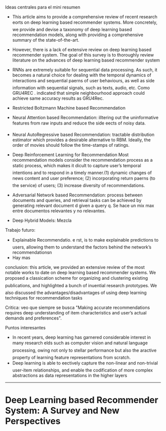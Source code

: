 Ideas centrales para el mini resumen
- This article aims to provide a comprehensive review of recent research eorts on deep learning based recommender systems. More concretely, we provide and devise a taxonomy of deep learning based recommendation models, along with providing a comprehensive
summary of the state-of-the-art.
- However, there is a lack of extensive review on deep learning based recommender system. The goal of this survey is to thoroughly review literature on the advances of deep learning based recommender system

- RNNs are extremely suitable for sequential data processing. As such, it becomes a natural choice for dealing with the temporal dynamics of interactions and sequential paerns of user behaviours, as well as side information with sequential signals, such as texts, audio, etc. Como GRU4REC . indicated that simple neighbourhood approach could achieve same accuracy results as GRU4Rec.

- Restricted Boltzmann Machine based Recommendation

- Neural Attention based Recommendation: illtering out the uninformative features from raw inputs and reduce the side eects of noisy data.

- Neural AutoRegressive based Recommendation: tractable distribution estimator which provides a desirable alternative to RBM. Ideally, the order of movies should follow the time-stamps of ratings.

- Deep Reinforcement Learning for Recommendation
Most recommendation models consider the recommendation process as a static process, which makes it dicult to capture user’s temporal intentions and to respond in a timely manner.(1) dynamic changes of news content and user preference; (2) incorporating return paerns (to the service) of users; (3) increase diversity of recommendations.

- Adversarial Network based Recommendation: process between documents and queries, and retrieval tasks can be achieved by generating relevant document d given a query q. Se hace un mix max entre documentos relevantes y no relevantes.

- Deep Hybrid Models: Mezcla

Trabajo futuro:
- Explainable Recommendatio. e rst, is to make explainable predictions to users, allowing them to understand the factors behind the network’s recommendationsn
- Hay mas

conclusion:
this article, we provided an extensive review of the most notable works to date on deep learning based
recommender systems. We proposed a classication scheme for organizing and clustering existing publications,
and highlighted a bunch of inuential research prototypes. We also discussed the advantages/disadvantages of
using deep learning techniques for recommendation tasks

Critica:
 veo que siempre se busca "Making accurate recommendations requires deep understanding of item characteristics and user’s actual demands
and preferences".

Puntos interesantes
- In recent years, deep learning has garnered considerable interest in many research elds such as computer vision and natural language processing, owing not only to stellar performance but also the aractive property of learning feature representations from scratch.
- Deep learning is able to eectively capture the non-linear and non-trivial user-item relationships, and enable the codification of more complex abstractions as data representations in the higher layers

--- 
# Deep Learning based Recommender System: A Survey and New Perspectives